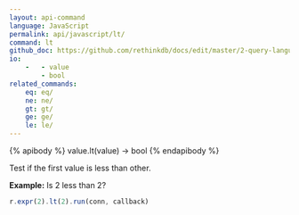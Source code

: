```yaml
---
layout: api-command 
language: JavaScript
permalink: api/javascript/lt/
command: lt 
github_doc: https://github.com/rethinkdb/docs/edit/master/2-query-language/api/javascript/math-and-logic/lt.md
io:
    -   - value
        - bool
related_commands:
    eq: eq/
    ne: ne/
    gt: gt/
    ge: ge/
    le: le/
---
```


{% apibody %}
value.lt(value) &rarr; bool
{% endapibody %}

Test if the first value is less than other.

__Example:__ Is 2 less than 2?

```js
r.expr(2).lt(2).run(conn, callback)
```
